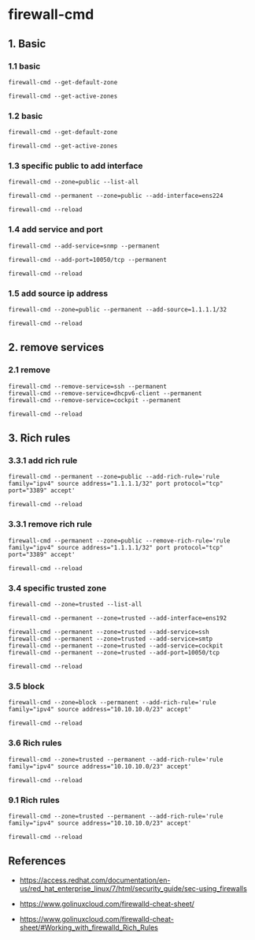 # firewall-cmd

## 1. Basic
### 1.1 basic

    firewall-cmd --get-default-zone
    
    firewall-cmd --get-active-zones

### 1.2 basic

    firewall-cmd --get-default-zone
    
    firewall-cmd --get-active-zones

### 1.3 specific public to add interface

    firewall-cmd --zone=public --list-all
    
    firewall-cmd --permanent --zone=public --add-interface=ens224
    
    firewall-cmd --reload

### 1.4 add service and port

    firewall-cmd --add-service=snmp --permanent
    
    firewall-cmd --add-port=10050/tcp --permanent
    
    firewall-cmd --reload
    
### 1.5 add source ip address

    firewall-cmd --zone=public --permanent --add-source=1.1.1.1/32
    
    firewall-cmd --reload


## 2. remove services

### 2.1 remove

```
firewall-cmd --remove-service=ssh --permanent
firewall-cmd --remove-service=dhcpv6-client --permanent
firewall-cmd --remove-service=cockpit --permanent

firewall-cmd --reload
```

## 3. Rich rules

### 3.3.1 add rich rule

    firewall-cmd --permanent --zone=public --add-rich-rule='rule family="ipv4" source address="1.1.1.1/32" port protocol="tcp" port="3389" accept'
    
    firewall-cmd --reload


### 3.3.1 remove rich rule

    firewall-cmd --permanent --zone=public --remove-rich-rule='rule family="ipv4" source address="1.1.1.1/32" port protocol="tcp" port="3389" accept'
    
    firewall-cmd --reload


### 3.4 specific trusted zone

    firewall-cmd --zone=trusted --list-all
    
    firewall-cmd --permanent --zone=trusted --add-interface=ens192
    
    firewall-cmd --permanent --zone=trusted --add-service=ssh
    firewall-cmd --permanent --zone=trusted --add-service=smtp
    firewall-cmd --permanent --zone=trusted --add-service=cockpit
    firewall-cmd --permanent --zone=trusted --add-port=10050/tcp
    
    firewall-cmd --reload

### 3.5 block

    firewall-cmd --zone=block --permanent --add-rich-rule='rule family="ipv4" source address="10.10.10.0/23" accept'

    firewall-cmd --reload

### 3.6 Rich rules

    firewall-cmd --zone=trusted --permanent --add-rich-rule='rule family="ipv4" source address="10.10.10.0/23" accept'
    
    firewall-cmd --reload

### 9.1 Rich rules

    firewall-cmd --zone=trusted --permanent --add-rich-rule='rule family="ipv4" source address="10.10.10.0/23" accept'
    
    firewall-cmd --reload


## References

- https://access.redhat.com/documentation/en-us/red_hat_enterprise_linux/7/html/security_guide/sec-using_firewalls

- https://www.golinuxcloud.com/firewalld-cheat-sheet/
- https://www.golinuxcloud.com/firewalld-cheat-sheet/#Working_with_firewalld_Rich_Rules
